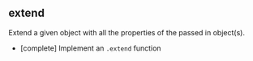 ## extend
Extend a given object with all the properties of the passed in object(s).

* [complete] Implement an `.extend` function

